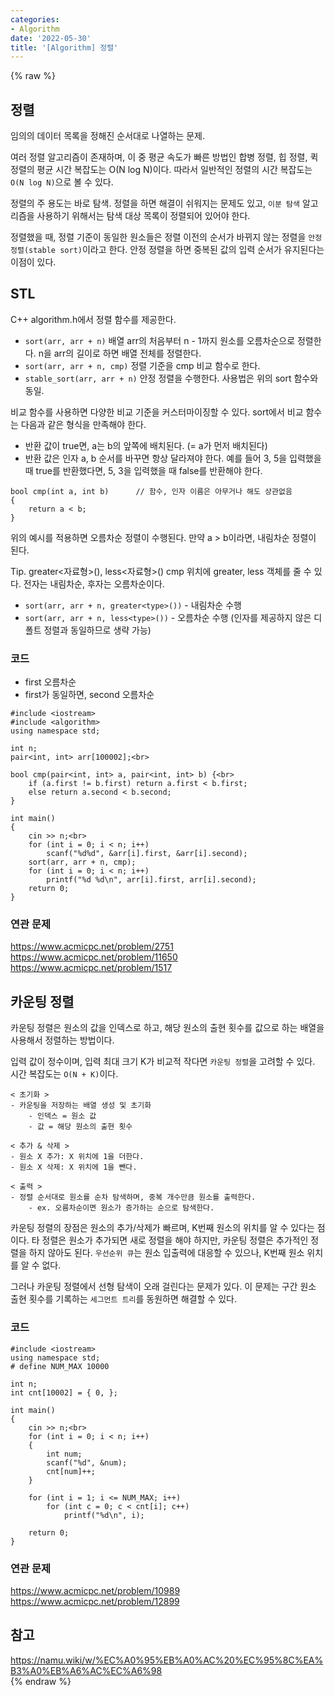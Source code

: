 ```yaml
---
categories:
- Algorithm
date: '2022-05-30'
title: '[Algorithm] 정렬'
---
```


{% raw %}
## 정렬
임의의 데이터 목록을 정해진 순서대로 나열하는 문제.

여러 정렬 알고리즘이 존재하며, 이 중 평균 속도가 빠른 방법인 합병 정렬, 힙 정렬, 퀵 정렬의 평균 시간 복잡도는 O(N log N)이다. 따라서 일반적인 정렬의 시간 복잡도는 `O(N log N)`으로 볼 수 있다.

정렬의 주 용도는 바로 탐색. 정렬을 하면 해결이 쉬워지는 문제도 있고, `이분 탐색` 알고리즘을 사용하기 위해서는 탐색 대상 목록이 정렬되어 있어야 한다.

정렬했을 때, 정렬 기준이 동일한 원소들은 정렬 이전의 순서가 바뀌지 않는 정렬을 `안정 정렬(stable sort)`이라고 한다. 안정 정렬을 하면 중복된 값의 입력 순서가 유지된다는 이점이 있다.

## STL
C++ algorithm.h에서 정렬 함수를 제공한다.
- `sort(arr, arr + n)`
배열 arr의 처음부터 n - 1까지 원소를 오름차순으로 정렬한다. n을 arr의 길이로 하면 배열 전체를 정렬한다.
- `sort(arr, arr + n, cmp)`
정렬 기준을 cmp 비교 함수로 한다.
- `stable_sort(arr, arr + n)`
안정 정렬을 수행한다. 사용법은 위의 sort 함수와 동일.

비교 함수를 사용하면 다양한 비교 기준을 커스터마이징할 수 있다. sort에서 비교 함수는 다음과 같은 형식을 만족해야 한다. 
- 반환 값이 true면, a는 b의 앞쪽에 배치된다. (= a가 먼저 배치된다)
- 반환 값은 인자 a, b 순서를 바꾸면 항상 달라져야 한다. 예를 들어 3, 5을 입력했을 때 true를 반환했다면, 5, 3을 입력했을 때 false를 반환해야 한다.
```
bool cmp(int a, int b)		// 함수, 인자 이름은 아무거나 해도 상관없음
{
	return a < b;
}
```
위의 예시를 적용하면 오름차순 정렬이 수행된다. 만약 a > b이라면, 내림차순 정렬이 된다.<br>

Tip. greater<자료형>(), less<자료형>()
cmp 위치에 greater, less 객체를 줄 수 있다. 전자는 내림차순, 후자는 오름차순이다.
- `sort(arr, arr + n, greater<type>())` - 내림차순 수행
- `sort(arr, arr + n, less<type>())` - 오름차순 수행 (인자를 제공하지 않은 디폴트 정렬과 동일하므로 생략 가능)

### 코드
- first 오름차순
- first가 동일하면, second 오름차순
```
#include <iostream>
#include <algorithm>
using namespace std;

int n;
pair<int, int> arr[100002];<br>

bool cmp(pair<int, int> a, pair<int, int> b) {<br>
	if (a.first != b.first) return a.first < b.first;
	else return a.second < b.second;
}

int main()
{
	cin >> n;<br>
	for (int i = 0; i < n; i++)
		scanf("%d%d", &arr[i].first, &arr[i].second);
	sort(arr, arr + n, cmp);
	for (int i = 0; i < n; i++)
		printf("%d %d\n", arr[i].first, arr[i].second);
	return 0;
}
```

### 연관 문제
https://www.acmicpc.net/problem/2751<br>
https://www.acmicpc.net/problem/11650<br>
https://www.acmicpc.net/problem/1517<br>

## 카운팅 정렬
카운팅 정렬은 원소의 값을 인덱스로 하고, 해당 원소의 출현 횟수를 값으로 하는 배열을 사용해서 정렬하는 방법이다.

입력 값이 정수이며, 입력 최대 크기 K가 비교적 작다면 `카운팅 정렬`을 고려할 수 있다. 시간 복잡도는 `O(N + K)`이다.

```
< 초기화 >
- 카운팅을 저장하는 배열 생성 및 초기화
	- 인덱스 = 원소 값
	- 값 = 해당 원소의 출현 횟수

< 추가 & 삭제 >
- 원소 X 추가: X 위치에 1을 더한다.
- 원소 X 삭제: X 위치에 1을 뺀다.

< 출력 >
- 정렬 순서대로 원소를 순차 탐색하며, 중복 개수만큼 원소를 출력한다.
	- ex. 오름차순이면 원소가 증가하는 순으로 탐색한다.
```

카운팅 정렬의 장점은 원소의 추가/삭제가 빠르며, K번째 원소의 위치를 알 수 있다는 점이다. 타 정렬은 원소가 추가되면 새로 정렬을 해야 하지만, 카운팅 정렬은 추가적인 정렬을 하지 않아도 된다. `우선순위 큐`는 원소 입출력에 대응할 수 있으나, K번째 원소 위치를 알 수 없다.

그러나 카운팅 정렬에서 선형 탐색이 오래 걸린다는 문제가 있다. 이 문제는 구간 원소 출현 횟수를 기록하는 `세그먼트 트리`를 동원하면 해결할 수 있다.

### 코드
```
#include <iostream>
using namespace std;
# define NUM_MAX 10000

int n;
int cnt[10002] = { 0, };

int main()
{
	cin >> n;<br>
	for (int i = 0; i < n; i++)
	{
		int num;
		scanf("%d", &num);
		cnt[num]++;
	}
	
	for (int i = 1; i <= NUM_MAX; i++)
		for (int c = 0; c < cnt[i]; c++)
			printf("%d\n", i);
	
	return 0;
}
```

### 연관 문제
https://www.acmicpc.net/problem/10989<br>
https://www.acmicpc.net/problem/12899<br>

## 참고
https://namu.wiki/w/%EC%A0%95%EB%A0%AC%20%EC%95%8C%EA%B3%A0%EB%A6%AC%EC%A6%98<br>
{% endraw %}